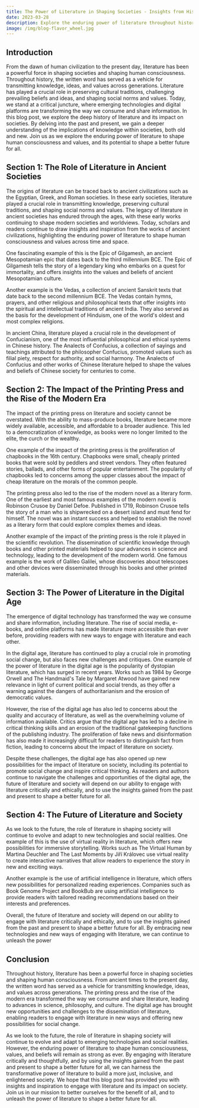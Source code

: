 ```yaml
---
title: The Power of Literature in Shaping Societies - Insights from History and the Present
date: 2023-03-28
description: Explore the enduring power of literature throughout history and its potential to shape a better future for all.
image: /img/blog-flavor_wheel.jpg
---
```


## Introduction

From the dawn of human civilization to the present day, literature has been a powerful force in shaping societies and shaping human consciousness. Throughout history, the written word has served as a vehicle for transmitting knowledge, ideas, and values across generations. Literature has played a crucial role in preserving cultural traditions, challenging prevailing beliefs and ideas, and shaping social norms and values. Today, we stand at a critical juncture, where emerging technologies and digital platforms are transforming the way we consume and share information. In this blog post, we explore the deep history of literature and its impact on societies. By delving into the past and present, we gain a deeper understanding of the implications of knowledge within societies, both old and new. Join us as we explore the enduring power of literature to shape human consciousness and values, and its potential to shape a better future for all.

## Section 1: The Role of Literature in Ancient Societies

The origins of literature can be traced back to ancient civilizations such as the Egyptian, Greek, and Roman societies. In these early societies, literature played a crucial role in transmitting knowledge, preserving cultural traditions, and shaping social norms and values. The legacy of literature in ancient societies has endured through the ages, with these early works continuing to shape modern societies and worldviews. Today, scholars and readers continue to draw insights and inspiration from the works of ancient civilizations, highlighting the enduring power of literature to shape human consciousness and values across time and space.

One fascinating example of this is the Epic of Gilgamesh, an ancient Mesopotamian epic that dates back to the third millennium BCE. The Epic of Gilgamesh tells the story of a legendary king who embarks on a quest for immortality, and offers insights into the values and beliefs of ancient Mesopotamian culture.

Another example is the Vedas, a collection of ancient Sanskrit texts that date back to the second millennium BCE. The Vedas contain hymns, prayers, and other religious and philosophical texts that offer insights into the spiritual and intellectual traditions of ancient India. They also served as the basis for the development of Hinduism, one of the world's oldest and most complex religions.

In ancient China, literature played a crucial role in the development of Confucianism, one of the most influential philosophical and ethical systems in Chinese history. The Analects of Confucius, a collection of sayings and teachings attributed to the philosopher Confucius, promoted values such as filial piety, respect for authority, and social harmony. The Analects of Confucius and other works of Chinese literature helped to shape the values and beliefs of Chinese society for centuries to come.

## Section 2: The Impact of the Printing Press and the Rise of the Modern Era

The impact of the printing press on literature and society cannot be overstated. With the ability to mass-produce books, literature became more widely available, accessible, and affordable to a broader audience. This led to a democratization of knowledge, as books were no longer limited to the elite, the curch or the wealthy.

One example of the impact of the printing press is the proliferation of chapbooks in the 16th century. Chapbooks were small, cheaply printed books that were sold by peddlers and street vendors. They often featured stories, ballads, and other forms of popular entertainment. The popularity of chapbooks led to concerns among the upper classes about the impact of cheap literature on the morals of the common people.

The printing press also led to the rise of the modern novel as a literary form. One of the earliest and most famous examples of the modern novel is Robinson Crusoe by Daniel Defoe. Published in 1719, Robinson Crusoe tells the story of a man who is shipwrecked on a desert island and must fend for himself. The novel was an instant success and helped to establish the novel as a literary form that could explore complex themes and ideas.

Another example of the impact of the printing press is the role it played in the scientific revolution. The dissemination of scientific knowledge through books and other printed materials helped to spur advances in science and technology, leading to the development of the modern world. One famous example is the work of Galileo Galilei, whose discoveries about telescopes and other devices were disseminated through his books and other printed materials.

## Section 3: The Power of Literature in the Digital Age

The emergence of digital technology has transformed the way we consume and share information, including literature. The rise of social media, e-books, and online platforms has made literature more accessible than ever before, providing readers with new ways to engage with literature and each other.

In the digital age, literature has continued to play a crucial role in promoting social change, but also faces new challenges and critiques. One example of the power of literature in the digital age is the popularity of dystopian literature, which has surged in recent years. Works such as 1984 by George Orwell and The Handmaid's Tale by Margaret Atwood have gained new relevance in light of current political and social trends, as they offer a warning against the dangers of authoritarianism and the erosion of democratic values.

However, the rise of the digital age has also led to concerns about the quality and accuracy of literature, as well as the overwhelming volume of information available. Critics argue that the digital age has led to a decline in critical thinking skills and an erosion of the traditional gatekeeping functions of the publishing industry. The proliferation of fake news and disinformation has also made it increasingly difficult for readers to distinguish fact from fiction, leading to concerns about the impact of literature on society.

Despite these challenges, the digital age has also opened up new possibilities for the impact of literature on society, including its potential to promote social change and inspire critical thinking. As readers and authors continue to navigate the challenges and opportunities of the digital age, the future of literature and society will depend on our ability to engage with literature critically and ethically, and to use the insights gained from the past and present to shape a better future for all.

## Section 4: The Future of Literature and Society

As we look to the future, the role of literature in shaping society will continue to evolve and adapt to new technologies and social realities. One example of this is the use of virtual reality in literature, which offers new possibilities for immersive storytelling. Works such as The Virtual Human by Martina Deuchler and The Last Moments by Jiří Královec use virtual reality to create interactive narratives that allow readers to experience the story in new and exciting ways.

Another example is the use of artificial intelligence in literature, which offers new possibilities for personalized reading experiences. Companies such as Book Genome Project and BookBub are using artificial intelligence to provide readers with tailored reading recommendations based on their interests and preferences.

Overall, the future of literature and society will depend on our ability to engage with literature critically and ethically, and to use the insights gained from the past and present to shape a better future for all. By embracing new technologies and new ways of engaging with literature, we can continue to unleash the power

## Conclusion

Throughout history, literature has been a powerful force in shaping societies and shaping human consciousness. From ancient times to the present day, the written word has served as a vehicle for transmitting knowledge, ideas, and values across generations. The printing press and the rise of the modern era transformed the way we consume and share literature, leading to advances in science, philosophy, and culture. The digital age has brought new opportunities and challenges to the dissemination of literature, enabling readers to engage with literature in new ways and offering new possibilities for social change.

As we look to the future, the role of literature in shaping society will continue to evolve and adapt to emerging technologies and social realities. However, the enduring power of literature to shape human consciousness, values, and beliefs will remain as strong as ever. By engaging with literature critically and thoughtfully, and by using the insights gained from the past and present to shape a better future for all, we can harness the transformative power of literature to build a more just, inclusive, and enlightened society.
We hope that this blog post has provided you with insights and inspiration to engage with literature and its impact on society. Join us in our mission to better ourselves for the benefit of all, and to unleash the power of literature to shape a better future for all.